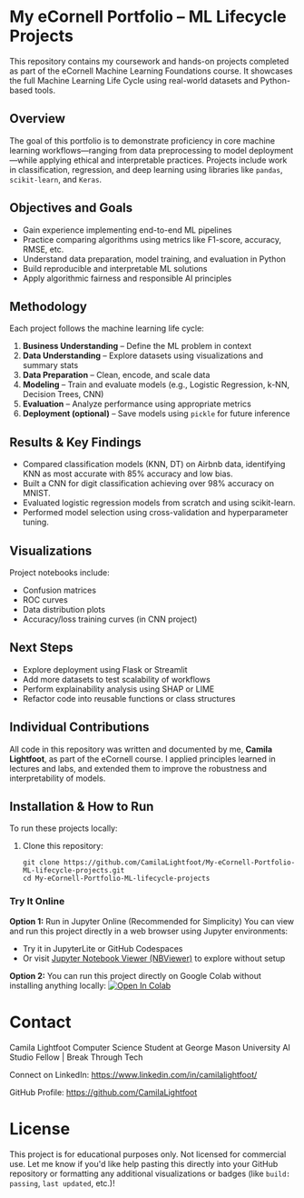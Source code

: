 # My eCornell Portfolio – ML Lifecycle Projects

This repository contains my coursework and hands-on projects completed as part of the eCornell Machine Learning Foundations course. It showcases the full Machine Learning Life Cycle using real-world datasets and Python-based tools.


## Overview

The goal of this portfolio is to demonstrate proficiency in core machine learning workflows—ranging from data preprocessing to model deployment—while applying ethical and interpretable practices. Projects include work in classification, regression, and deep learning using libraries like `pandas`, `scikit-learn`, and `Keras`.

## Objectives and Goals

- Gain experience implementing end-to-end ML pipelines
- Practice comparing algorithms using metrics like F1-score, accuracy, RMSE, etc.
- Understand data preparation, model training, and evaluation in Python
- Build reproducible and interpretable ML solutions
- Apply algorithmic fairness and responsible AI principles

## Methodology

Each project follows the machine learning life cycle:

1. **Business Understanding** – Define the ML problem in context
2. **Data Understanding** – Explore datasets using visualizations and summary stats
3. **Data Preparation** – Clean, encode, and scale data
4. **Modeling** – Train and evaluate models (e.g., Logistic Regression, k-NN, Decision Trees, CNN)
5. **Evaluation** – Analyze performance using appropriate metrics
6. **Deployment (optional)** – Save models using `pickle` for future inference

## Results & Key Findings

- Compared classification models (KNN, DT) on Airbnb data, identifying KNN as most accurate with 85% accuracy and low bias.
- Built a CNN for digit classification achieving over 98% accuracy on MNIST.
- Evaluated logistic regression models from scratch and using scikit-learn.
- Performed model selection using cross-validation and hyperparameter tuning.

## Visualizations

Project notebooks include:
- Confusion matrices
- ROC curves
- Data distribution plots
- Accuracy/loss training curves (in CNN project)

## Next Steps

- Explore deployment using Flask or Streamlit
- Add more datasets to test scalability of workflows
- Perform explainability analysis using SHAP or LIME
- Refactor code into reusable functions or class structures

## Individual Contributions

All code in this repository was written and documented by me, **Camila Lightfoot**, as part of the eCornell course. I applied principles learned in lectures and labs, and extended them to improve the robustness and interpretability of models.

## Installation & How to Run

To run these projects locally:

1. Clone this repository:
   ```
   git clone https://github.com/CamilaLightfoot/My-eCornell-Portfolio-ML-lifecycle-projects.git
   cd My-eCornell-Portfolio-ML-lifecycle-projects

### Try It Online

**Option 1:** Run in Jupyter Online (Recommended for Simplicity)
You can view and run this project directly in a web browser using Jupyter environments:
- Try it in JupyterLite or GitHub Codespaces
- Or visit [Jupyter Notebook Viewer (NBViewer)](https://nbviewer.org/) to explore without setup

**Option 2:** You can run this project directly on Google Colab without installing anything locally:
[![Open In Colab](https://colab.research.google.com/assets/colab-badge.svg)](https://colab.research.google.com/github/CamilaLightfoot/My-eCornell-Portfolio-ML-lifecycle-projects)

# Contact
Camila Lightfoot
Computer Science Student at George Mason University
AI Studio Fellow | Break Through Tech

Connect on LinkedIn: https://www.linkedin.com/in/camilalightfoot/

GitHub Profile: https://github.com/CamilaLightfoot

# License
This project is for educational purposes only. Not licensed for commercial use.
Let me know if you'd like help pasting this directly into your GitHub repository or formatting any additional visualizations or badges (like `build: passing`, `last updated`, etc.)!
